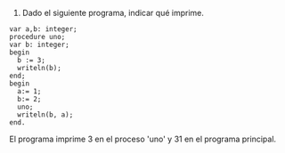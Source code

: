 1. Dado el siguiente programa, indicar qué imprime.

```program alcance1;
var a,b: integer;
procedure uno;
var b: integer;
begin
  b := 3;
  writeln(b);
end;
begin
  a:= 1;
  b:= 2;
  uno;
  writeln(b, a);
end.
```

El programa imprime 3 en el proceso 'uno' y 31 en el programa principal.
